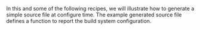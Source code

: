 In this and some of the following recipes, we will illustrate how to generate a
simple source file at configure time. The example generated source file defines
a function to report the build system configuration.
